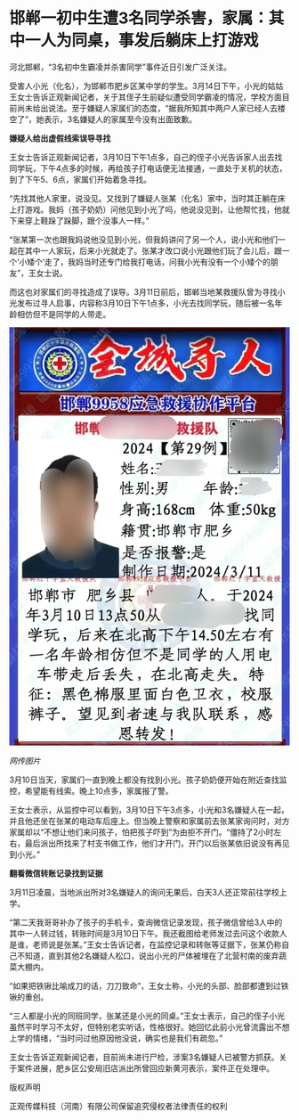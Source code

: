 # 邯郸一初中生遭3名同学杀害，家属：其中一人为同桌，事发后躺床上打游戏

河北邯郸，“3名初中生霸凌并杀害同学”事件近日引发广泛关注。

受害人小光（化名），为邯郸市肥乡区某中学的学生。3月14日下午，小光的姑姑王女士告诉正观新闻记者，关于其侄子生前疑似遭受同学霸凌的情况，学校方面目前尚未给出说法。至于嫌疑人家属们的态度，“据我所知其中两户人家已经人去楼空了”，她表示，3名嫌疑人的家属至今没有出面致歉。

**嫌疑人给出虚假线索误导寻找**

王女士告诉正观新闻记者，3月10日下午1点多，自己的侄子小光告诉家人出去找同学玩，下午4点多的时候，再给孩子打电话便无法接通，一直处于关机的状态，到了下午5、6点，家属们开始着急寻找。

“先找其他人家里，说没见。又找到了嫌疑人张某（化名）家中，当时其正躺在床上打游戏。我妈（孩子奶奶）问他见到小光了吗，他说没见到，让他帮忙找，他就下来穿上鞋跺了跺脚，跟个没事人一样。”

“张某第一次也跟我妈说他没见到小光，但我妈讲问了另一个人，说小光和他们一起在其中一人家玩，后来小光就走了。张某才改口说小光跟他们玩了会儿后，跟一个‘小矮个’走了，我妈当时还专门给我打电话，问我小光有没有一个小矮个的朋友”，王女士说。

而这也对家属们的寻找造成了误导。3月11日前后，邯郸当地某救援队曾为寻找小光发布过寻人启事，内容称3月10日下午1点多，小光去找同学玩，随后被一名年龄相仿但不是同学的人带走。

![eb2be30ac11121d8981388d0740a1191.jpg](https://raw.githubusercontent.com/qqhsx/qqnews_image/main/2024/03/14/邯郸一初中生遭3名同学杀害，家属：其中一人为同桌，事发后躺床上打游戏/eb2be30ac11121d8981388d0740a1191.jpg)

_网传图片_

3月10日当天，家属们一直到晚上都没有找到小光。孩子奶奶便开始在附近查找监控，希望能有线索。晚上10点多，家属报了警。

王女士表示，从监控中可以看到，3月10日下午3点多，小光和3名嫌疑人在一起，并且他还坐在张某的电动车后座上。但当晚上警察和家属前去张某家询问时，对方家属却以“不想让他们来问孩子，怕把孩子吓到”为由拒不开门。“僵持了2小时左右，最后派出所找来了村支书做工作，他们才开门，开门以后张某依旧说没有再见到小光。”

**翻看微信转账记录找到证据**

3月11日凌晨，当地派出所对3名嫌疑人的询问无果后，白天3人还正常前往学校上学。

“第二天我哥哥补办了孩子的手机卡，查询微信记录发现，孩子微信曾给3人中的其中一人转过钱，转账时间是3月10日下午。我还截图给老师发过去问这个收款人是谁，老师说是张某。”王女士告诉记者，在监控记录和转账等证据下，张某仍称自己不知道，直到其他2名嫌疑人松口，说出小光的尸体被埋在了北营村南的废弃蔬菜大棚内。

“如果把铁锹比喻成刀的话，刀刀致命”，王女士称，小光的头部、脸部都遭到过铁锹的重创。

“三人都是小光的同班同学，张某还是小光的同桌。”王女士表示，自己的侄子小光虽然平时学习不太好，但特别老实听话，性格很好。她回忆此前小光曾流露出不想上学的情绪，“当时问过他原因他没说，确实也是我们有疏忽。”

王女士告诉正观新闻记者，目前尚未进行尸检，涉案3名嫌疑人已被警方抓获。关于案件进展，肥乡区公安局旧店派出所曾回应新黄河表示，案件正在处理中。

版权声明

正观传媒科技（河南）有限公司保留追究侵权者法律责任的权利

